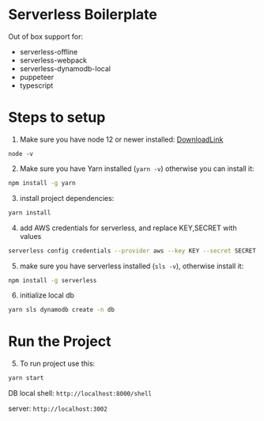 # Serverless Boilerplate
Out of box support for:
* serverless-offline
* serverless-webpack
* serverless-dynamodb-local
* puppeteer
* typescript

# Steps to setup
1. Make sure you have node 12 or newer installed: [DownloadLink](https://nodejs.org/en/)
```
node -v
```
2. Make sure you have Yarn installed (`yarn -v`) otherwise you can install it:
```bash
npm install -g yarn
```
3. install project dependencies:
 ```bash
 yarn install
 ```
4. add AWS credentials for serverless, and replace KEY,SECRET with values
```bash
serverless config credentials --provider aws --key KEY --secret SECRET --myAws
```
5. make sure you have serverless installed (`sls -v`), otherwise install it:
```bash
npm install -g serverless
```
6. initialize local db
```bash
yarn sls dynamodb create -n db
```
# Run the Project
5. To run project use this:
```bash
yarn start
```
DB local shell: `http://localhost:8000/shell`

server: `http://localhost:3002`
